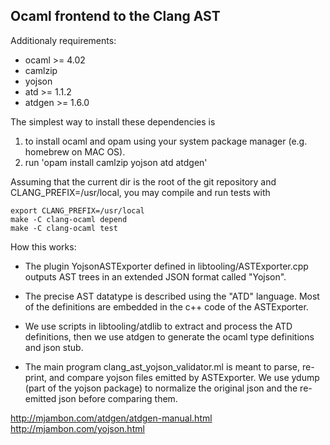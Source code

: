 Ocaml frontend to the Clang AST
-------------------------------

Additionaly requirements:
- ocaml >= 4.02
- camlzip
- yojson
- atd >= 1.1.2
- atdgen >= 1.6.0

The simplest way to install these dependencies is
1) to install ocaml and opam using your system package manager (e.g. homebrew on MAC OS).
2) run 'opam install camlzip yojson atd atdgen'

Assuming that the current dir is the root of the git repository and CLANG_PREFIX=/usr/local, you may compile and run tests with
```
export CLANG_PREFIX=/usr/local
make -C clang-ocaml depend
make -C clang-ocaml test
```

How this works:
- The plugin YojsonASTExporter defined in libtooling/ASTExporter.cpp outputs AST trees in an extended JSON format called "Yojson".

- The precise AST datatype is described using the "ATD" language. Most of the definitions are embedded in the c++ code of the ASTExporter.

- We use scripts in libtooling/atdlib to extract and process the ATD definitions, then we use atdgen to generate the ocaml type definitions and json stub.

- The main program clang_ast_yojson_validator.ml is meant to parse, re-print, and compare yojson files emitted by ASTExporter.
  We use ydump (part of the yojson package) to normalize the original json and the re-emitted json before comparing them.

http://mjambon.com/atdgen/atdgen-manual.html
http://mjambon.com/yojson.html
